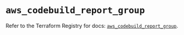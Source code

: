 # `aws_codebuild_report_group`

Refer to the Terraform Registry for docs: [`aws_codebuild_report_group`](https://registry.terraform.io/providers/hashicorp/aws/5.76.0/docs/resources/codebuild_report_group).
